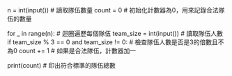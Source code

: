 n = int(input())  # 讀取隊伍數量
count = 0  # 初始化計數器為0，用來記錄合法隊伍的數量

for _ in range(n):  # 迴圈遍歷每個隊伍
    team_size = int(input())  # 讀取隊伍人數
    if team_size % 3 == 0 and team_size != 0:  # 檢查隊伍人數是否是3的倍數且不為0
        count += 1  # 如果是合法隊伍，計數器加一

print(count)  # 印出符合標準的隊伍總數
